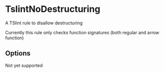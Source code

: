# TslintNoDestructuring
A TSlint rule to disallow destructuring

Currently this rule only checks function signatures (both regular and arrow function)

## Options
Not yet supported
